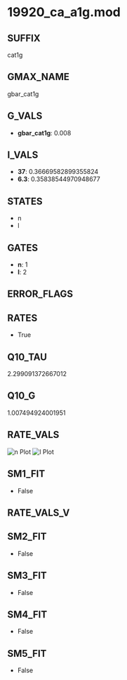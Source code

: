 # 19920_ca_a1g.mod

## SUFFIX

cat1g

## GMAX_NAME

gbar_cat1g

## G_VALS

- **gbar_cat1g**: 0.008

## I_VALS

- **37**: 0.36669582899355824
- **6.3**: 0.35838544970948677

## STATES

- n
- l

## GATES

- **n**: 1
- **l**: 2

## ERROR_FLAGS


## RATES

- True

## Q10_TAU

2.299091372667012

## Q10_G

1.007494924001951

## RATE_VALS

![n Plot](/Users/pbozelos/Dropbox/icg-Chai-Panos/supermodels/output_markdown_files/Ca/19920_ca_a1g.mod/images/n.png)
![l Plot](/Users/pbozelos/Dropbox/icg-Chai-Panos/supermodels/output_markdown_files/Ca/19920_ca_a1g.mod/images/l.png)

## SM1_FIT

- False

## RATE_VALS_V

## SM2_FIT

- False

## SM3_FIT

- False

## SM4_FIT

- False

## SM5_FIT

- False

